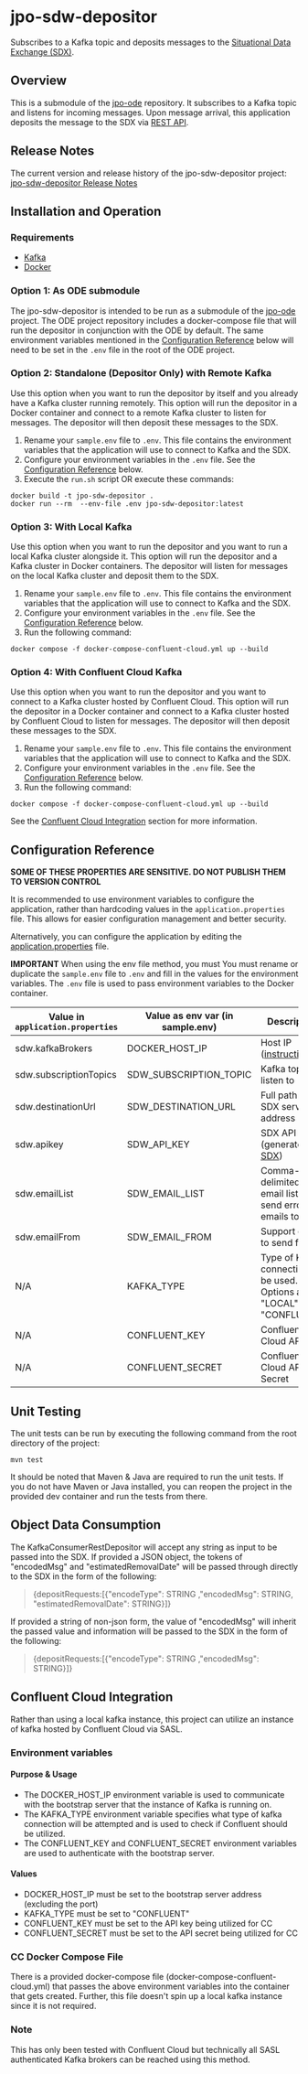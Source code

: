 # jpo-sdw-depositor

Subscribes to a Kafka topic and deposits messages to the [Situational Data Exchange (SDX)](https://sdx.trihydro.com/).

## Overview

This is a submodule of the [jpo-ode](https://github.com/usdot-jpo-ode/jpo-ode) repository. It subscribes to a Kafka topic and listens for incoming messages. Upon message arrival, this application deposits the message to the SDX via [REST API](https://sdx-service.trihydro.com/index.html).

## Release Notes
The current version and release history of the jpo-sdw-depositor project: [jpo-sdw-depositor Release Notes](<docs/Release_notes.md>)

## Installation and Operation

### Requirements

- [Kafka](https://kafka.apache.org/)
- [Docker](https://www.docker.com/)

### Option 1: As ODE submodule
The jpo-sdw-depositor is intended to be run as a submodule of the [jpo-ode](https://github.com/usdot-jpo-ode/jpo-ode) project. The ODE project repository includes a docker-compose file that will run the depositor in conjunction with the ODE by default. The same environment variables mentioned in the [Configuration Reference](#configuration-reference) below will need to be set in the `.env` file in the root of the ODE project.

### Option 2: Standalone (Depositor Only) with Remote Kafka

Use this option when you want to run the depositor by itself and you already have a Kafka cluster running remotely. This option will run the depositor in a Docker container and connect to a remote Kafka cluster to listen for messages. The depositor will then deposit these messages to the SDX.

1. Rename your `sample.env` file to `.env`. This file contains the environment variables that the application will use to connect to Kafka and the SDX.
1. Configure your environment variables in the `.env` file. See the [Configuration Reference](#configuration-reference) below.
1. Execute the `run.sh` script OR execute these commands:

```
docker build -t jpo-sdw-depositor .
docker run --rm  --env-file .env jpo-sdw-depositor:latest
```

### Option 3: With Local Kafka
Use this option when you want to run the depositor and you want to run a local Kafka cluster alongside it. This option will run the depositor and a Kafka cluster in Docker containers. The depositor will listen for messages on the local Kafka cluster and deposit them to the SDX.

1. Rename your `sample.env` file to `.env`. This file contains the environment variables that the application will use to connect to Kafka and the SDX.
1. Configure your environment variables in the `.env` file. See the [Configuration Reference](#configuration-reference) below.
1. Run the following command:

```
docker compose -f docker-compose-confluent-cloud.yml up --build
```

### Option 4: With Confluent Cloud Kafka
Use this option when you want to run the depositor and you want to connect to a Kafka cluster hosted by Confluent Cloud. This option will run the depositor in a Docker container and connect to a Kafka cluster hosted by Confluent Cloud to listen for messages. The depositor will then deposit these messages to the SDX.

1. Rename your `sample.env` file to `.env`. This file contains the environment variables that the application will use to connect to Kafka and the SDX.
1. Configure your environment variables in the `.env` file. See the [Configuration Reference](#configuration-reference) below.
1. Run the following command:

```
docker compose -f docker-compose-confluent-cloud.yml up --build
```

See the [Confluent Cloud Integration](#confluent-cloud-integration) section for more information.

## Configuration Reference

**SOME OF THESE PROPERTIES ARE SENSITIVE. DO NOT PUBLISH THEM TO VERSION CONTROL**

It is recommended to use environment variables to configure the application, rather than hardcoding values in the `application.properties` file. This allows for easier configuration management and better security.

Alternatively, you can configure the application by editing the [application.properties](src\main\resources\application.properties) file.

**IMPORTANT** When using the env file method, you must You must rename or duplicate the `sample.env` file to `.env` and fill in the values for the environment variables. The `.env` file is used to pass environment variables to the Docker container.


| Value in `application.properties` | Value as env var (in sample.env) | Description                                           | Example Value               |
|-----------------------------------|----------------------------------|-------------------------------------------------------|-----------------------------|
| sdw.kafkaBrokers                | DOCKER_HOST_IP              | Host IP ([instructions](https://github.com/usdot-jpo-ode/jpo-ode/wiki/Docker-management#obtaining-docker_host_ip))                   | 10.1.2.3                   || sdw.groupId                       | SDW_GROUP_ID                     | The Kafka group id to be used for message consumption | usdot.jpo.sdw               |            |
| sdw.subscriptionTopics             | SDW_SUBSCRIPTION_TOPIC           | Kafka topic to listen to                              | topic.J2735TimBroadcastJson |
| sdw.destinationUrl                | SDW_DESTINATION_URL              | Full path of the SDX server address                   | 127.0.0.1                   |
| sdw.apikey                | SDW_API_KEY       | SDX API Key (generated by [SDX](https://sdx.trihydro.com))        | (n/a)
| sdw.emailList             | SDW_EMAIL_LIST    | Comma-delimited email list to send error emails to                                    | error@email.com,test@test.com  
| sdw.emailFrom             | SDW_EMAIL_FROM    | Support email to send from                                                            | error@email.com
N/A | KAFKA_TYPE | Type of Kafka connection to be used. Options are "LOCAL" or "CONFLUENT" | LOCAL
N/A | CONFLUENT_KEY | Confluent Cloud API Key | (n/a)
N/A | CONFLUENT_SECRET | Confluent Cloud API Secret | (n/a)

## Unit Testing
The unit tests can be run by executing the following command from the root directory of the project:
```
mvn test
```

It should be noted that Maven & Java are required to run the unit tests. If you do not have Maven or Java installed, you can reopen the project in the provided dev container and run the tests from there.

## Object Data Consumption
The KafkaConsumerRestDepositor will accept any string as input to be passed into the SDX. If provided a JSON object, the tokens of "encodedMsg" and "estimatedRemovalDate" will be passed through directly to the SDX in the form of the following:
> {depositRequests:[{"encodeType": STRING ,"encodedMsg": STRING, "estimatedRemovalDate": STRING}]}

If provided a string of non-json form, the value of "encodedMsg" will inherit the passed value and information will be passed to the SDX in the form of the following:
> {depositRequests:[{"encodeType": STRING ,"encodedMsg": STRING}]}

## Confluent Cloud Integration
Rather than using a local kafka instance, this project can utilize an instance of kafka hosted by Confluent Cloud via SASL.

### Environment variables
#### Purpose & Usage
- The DOCKER_HOST_IP environment variable is used to communicate with the bootstrap server that the instance of Kafka is running on.
- The KAFKA_TYPE environment variable specifies what type of kafka connection will be attempted and is used to check if Confluent should be utilized.
- The CONFLUENT_KEY and CONFLUENT_SECRET environment variables are used to authenticate with the bootstrap server.

#### Values
- DOCKER_HOST_IP must be set to the bootstrap server address (excluding the port)
- KAFKA_TYPE must be set to "CONFLUENT"
- CONFLUENT_KEY must be set to the API key being utilized for CC
- CONFLUENT_SECRET must be set to the API secret being utilized for CC

### CC Docker Compose File
There is a provided docker-compose file (docker-compose-confluent-cloud.yml) that passes the above environment variables into the container that gets created. Further, this file doesn't spin up a local kafka instance since it is not required.

### Note
This has only been tested with Confluent Cloud but technically all SASL authenticated Kafka brokers can be reached using this method.